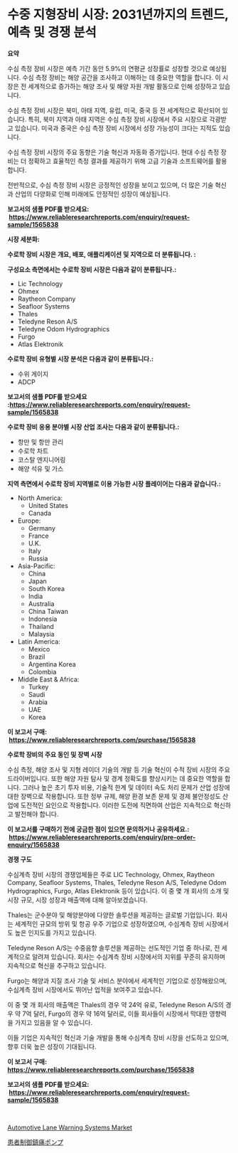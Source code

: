 <p><h1>수중 지형장비 시장: 2031년까지의 트렌드, 예측 및 경쟁 분석</h1></p><p><strong>요약</strong></p>
<p><p>수심 측정 장비 시장은 예측 기간 동안 5.9%의 연평균 성장률로 성장할 것으로 예상됩니다. 수심 측정 장비는 해양 공간을 조사하고 이해하는 데 중요한 역할을 합니다. 이 시장은 전 세계적으로 증가하는 해양 조사 및 해양 자원 개발 활동으로 인해 성장하고 있습니다.</p><p>수심 측정 장비 시장은 북미, 아태 지역, 유럽, 미국, 중국 등 전 세계적으로 확산되어 있습니다. 특히, 북미 지역과 아태 지역은 수심 측정 장비 시장에서 주요 시장으로 각광받고 있습니다. 미국과 중국은 수심 측정 장비 시장에서 성장 가능성이 크다는 지적도 있습니다. </p><p>수심 측정 장비 시장의 주요 동향은 기술 혁신과 자동화 증가입니다. 현대 수심 측정 장비는 더 정확하고 효율적인 측정 결과를 제공하기 위해 고급 기술과 소프트웨어를 활용합니다. </p><p>전반적으로, 수심 측정 장비 시장은 긍정적인 성장을 보이고 있으며, 더 많은 기술 혁신과 산업의 다양화로 인해 미래에도 안정적인 성장이 예상됩니다.</p></p>
<p><strong>보고서의 샘플 PDF를 받으세요: &nbsp;<a href="https://www.reliableresearchreports.com/enquiry/request-sample/1565838">https://www.reliableresearchreports.com/enquiry/request-sample/1565838</a></strong></p>
<p><strong>시장 세분화:</strong></p>
<p><strong> 수로학 장비 시장은 개요, 배포, 애플리케이션 및 지역으로 더 분류됩니다. :</strong></p>
<p><strong>구성요소 측면에서는 수로학 장비 시장은 다음과 같이 분류됩니다.:</strong></p>
<p><ul><li>Lic Technology</li><li>Ohmex</li><li>Raytheon Company</li><li>Seafloor Systems</li><li>Thales</li><li>Teledyne Reson A/S</li><li>Teledyne Odom Hydrographics</li><li>Furgo</li><li>Atlas Elektronik</li></ul></p>
<p><strong> 수로학 장비 유형별 시장 분석은 다음과 같이 분류됩니다.:</strong></p>
<p><ul><li>수위 게이지</li><li>ADCP</li></ul></p>
<p><strong>보고서의 샘플 PDF를 받으세요 :<a href="https://www.reliableresearchreports.com/enquiry/request-sample/1565838">https://www.reliableresearchreports.com/enquiry/request-sample/1565838</a></strong></p>
<p><strong> 수로학 장비 응용 분야별 시장 산업 조사는 다음과 같이 분류됩니다.:</strong></p>
<p><ul><li>항만 및 항만 관리</li><li>수로학 차트</li><li>코스탈 엔지니어링</li><li>해양 석유 및 가스</li></ul></p>
<p><strong>지역 측면에서 수로학 장비 지역별로 이용 가능한 시장 플레이어는 다음과 같습니다.:</strong></p>
<p><ul>
    <li>
        North America:
        <ul>
            <li>United States</li>
            <li>Canada</li>
        </ul>
    </li>
    <li>
        Europe:
        <ul>
            <li>Germany</li>
            <li>France</li>
            <li>U.K.</li>
            <li>Italy</li>
            <li>Russia</li>
        </ul>
    </li>
    <li>
        Asia-Pacific:
        <ul>
            <li>China</li>
            <li>Japan</li>
            <li>South Korea</li>
            <li>India</li>
            <li>Australia</li>
            <li>China Taiwan</li>
            <li>Indonesia</li>
            <li>Thailand</li>
            <li>Malaysia</li>
        </ul>
    </li>
    <li>
        Latin America:
        <ul>
            <li>Mexico</li>
            <li>Brazil</li>
            <li>Argentina Korea</li>
            <li>Colombia</li>
        </ul>
    </li>
    <li>
        Middle East & Africa:
        <ul>
            <li>Turkey</li>
            <li>Saudi</li>
            <li>Arabia</li>
            <li>UAE</li>
            <li>Korea</li>
        </ul>
    </li>
    </ul></p>
<p><strong>이 보고서 구매: &nbsp;<a href="https://www.reliableresearchreports.com/purchase/1565838">https://www.reliableresearchreports.com/purchase/1565838</a></strong></p>
<p><strong>수로학 장비의 주요 동인 및 장벽 시장</strong></p>
<p><p>수심 측정, 해양 조사 및 지형 레이더 기술의 개발 등 기술 혁신이 수적 장비 시장의 주요 드라이버입니다. 또한 해양 자원 탐사 및 경계 정확도를 향상시키는 데 중요한 역할을 합니다. 그러나 높은 초기 투자 비용, 기술적 한계 및 데이터 속도 처리 문제가 산업 성장에 대한 장벽으로 작용합니다. 또한 정부 규제, 해양 환경 보존 문제 및 경제 불안정성도 산업에 도전적인 요인으로 작용합니다. 이러한 도전에 직면하여 산업은 지속적으로 혁신하고 발전해야 합니다.</p></p>
<p><strong>이 보고서를 구매하기 전에 궁금한 점이 있으면 문의하거나 공유하세요.: &nbsp;<a href="https://www.reliableresearchreports.com/enquiry/pre-order-enquiry/1565838">https://www.reliableresearchreports.com/enquiry/pre-order-enquiry/1565838</a></strong></p>
<p><strong>경쟁 구도</strong></p>
<p><p>수심계측 장비 시장의 경쟁업체들은 주로 LIC Technology, Ohmex, Raytheon Company, Seafloor Systems, Thales, Teledyne Reson A/S, Teledyne Odom Hydrographics, Furgo, Atlas Elektronik 등이 있습니다. 이 중 몇 개 회사의 소개 및 시장 규모, 시장 성장과 매출액에 대해 알아보겠습니다.</p><p>Thales는 군수분야 및 해양분야에 다양한 솔루션을 제공하는 글로벌 기업입니다. 회사는 세계적인 규모의 방위 및 항공 우주 기업으로 성장하였으며, 수심계측 장비 시장에서도 높은 인지도를 가지고 있습니다.</p><p>Teledyne Reson A/S는 수중음향 솔루션을 제공하는 선도적인 기업 중 하나로, 전 세계적으로 알려져 있습니다. 회사는 수심계측 장비 시장에서의 지위를 꾸준히 유지하며 지속적으로 혁신을 추구하고 있습니다.</p><p>Furgo는 해양과 지질 조사 기술 및 서비스 분야에서 세계적인 기업으로 성장해왔으며, 수심계측 장비 시장에서도 뛰어난 업적을 보여주고 있습니다.</p><p>이 중 몇 개 회사의 매출액은 Thales의 경우 약 24억 유로, Teledyne Reson A/S의 경우 약 7억 달러, Furgo의 경우 약 16억 달러로, 이들 회사들이 시장에서 막대한 영향력을 가지고 있음을 알 수 있습니다.</p><p>이들 기업은 지속적인 혁신과 기술 개발을 통해 수심계측 장비 시장을 선도하고 있으며, 향후 더욱 높은 성장이 기대됩니다.</p></p>
<p><strong>이 보고서 구매: &nbsp; <a href="https://www.reliableresearchreports.com/purchase/1565838">https://www.reliableresearchreports.com/purchase/1565838</a></strong></p>
<p><strong>보고서의 샘플 PDF를 받으세요: &nbsp;<a href="https://www.reliableresearchreports.com/enquiry/request-sample/1565838">https://www.reliableresearchreports.com/enquiry/request-sample/1565838</a></strong><strong></strong></p>
<p>&nbsp;</p>
<p><p><a href="https://full-wildebeest-80b.notion.site/Automotive-Lane-Warning-Systems-Market-Size-Growth-and-Forecast-from-2024-2031-a54694270e634c8aa2547fa467b4b5c9">Automotive Lane Warning Systems Market</a></p><p><a href="https://github.com/SarahFahey88/Market-Research-Report-List-1/blob/main/88134836217.md">患者制御鎮痛ポンプ</a></p></p>